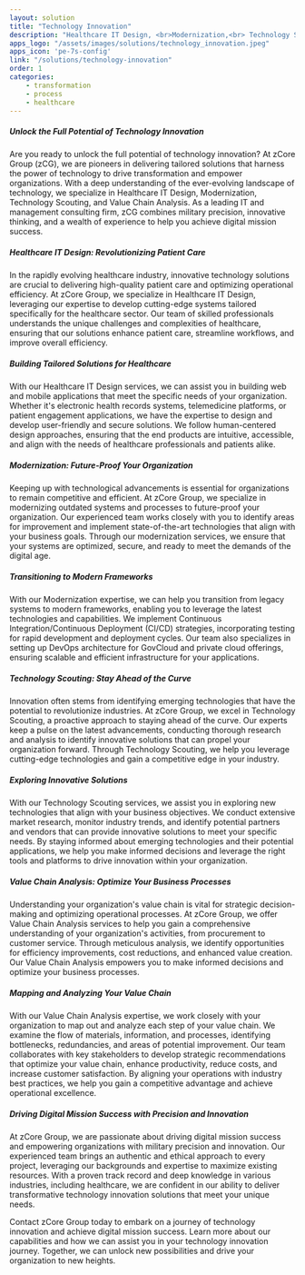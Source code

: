 ```yaml
---
layout: solution
title: "Technology Innovation"
description: "Healthcare IT Design, <br>Modernization,<br> Technology Scouting,<br>and Value Chain Analysis"
apps_logo: "/assets/images/solutions/technology_innovation.jpeg"
apps_icon: 'pe-7s-config'
link: "/solutions/technology-innovation"
order: 1
categories:
    - transformation
    - process
    - healthcare
---
```

>
##### Unlock the Full Potential of Technology Innovation
Are you ready to unlock the full potential of technology innovation? At zCore Group (zCG), we are pioneers in delivering tailored solutions that harness the power of technology to drive transformation and empower organizations. With a deep understanding of the ever-evolving landscape of technology, we specialize in Healthcare IT Design, Modernization, Technology Scouting, and Value Chain Analysis. As a leading IT and management consulting firm, zCG combines military precision, innovative thinking, and a wealth of experience to help you achieve digital mission success.

##### Healthcare IT Design: Revolutionizing Patient Care
In the rapidly evolving healthcare industry, innovative technology solutions are crucial to delivering high-quality patient care and optimizing operational efficiency. At zCore Group, we specialize in Healthcare IT Design, leveraging our expertise to develop cutting-edge systems tailored specifically for the healthcare sector. Our team of skilled professionals understands the unique challenges and complexities of healthcare, ensuring that our solutions enhance patient care, streamline workflows, and improve overall efficiency.

##### Building Tailored Solutions for Healthcare
With our Healthcare IT Design services, we can assist you in building web and mobile applications that meet the specific needs of your organization. Whether it's electronic health records systems, telemedicine platforms, or patient engagement applications, we have the expertise to design and develop user-friendly and secure solutions. We follow human-centered design approaches, ensuring that the end products are intuitive, accessible, and align with the needs of healthcare professionals and patients alike.

##### Modernization: Future-Proof Your Organization
Keeping up with technological advancements is essential for organizations to remain competitive and efficient. At zCore Group, we specialize in modernizing outdated systems and processes to future-proof your organization. Our experienced team works closely with you to identify areas for improvement and implement state-of-the-art technologies that align with your business goals. Through our modernization services, we ensure that your systems are optimized, secure, and ready to meet the demands of the digital age.

##### Transitioning to Modern Frameworks
With our Modernization expertise, we can help you transition from legacy systems to modern frameworks, enabling you to leverage the latest technologies and capabilities. We implement Continuous Integration/Continuous Deployment (CI/CD) strategies, incorporating testing for rapid development and deployment cycles. Our team also specializes in setting up DevOps architecture for GovCloud and private cloud offerings, ensuring scalable and efficient infrastructure for your applications.

##### Technology Scouting: Stay Ahead of the Curve
Innovation often stems from identifying emerging technologies that have the potential to revolutionize industries. At zCore Group, we excel in Technology Scouting, a proactive approach to staying ahead of the curve. Our experts keep a pulse on the latest advancements, conducting thorough research and analysis to identify innovative solutions that can propel your organization forward. Through Technology Scouting, we help you leverage cutting-edge technologies and gain a competitive edge in your industry.

##### Exploring Innovative Solutions
With our Technology Scouting services, we assist you in exploring new technologies that align with your business objectives. We conduct extensive market research, monitor industry trends, and identify potential partners and vendors that can provide innovative solutions to meet your specific needs. By staying informed about emerging technologies and their potential applications, we help you make informed decisions and leverage the right tools and platforms to drive innovation within your organization.

##### Value Chain Analysis: Optimize Your Business Processes
Understanding your organization's value chain is vital for strategic decision-making and optimizing operational processes. At zCore Group, we offer Value Chain Analysis services to help you gain a comprehensive understanding of your organization's activities, from procurement to customer service. Through meticulous analysis, we identify opportunities for efficiency improvements, cost reductions, and enhanced value creation. Our Value Chain Analysis empowers you to make informed decisions and optimize your business processes.

##### Mapping and Analyzing Your Value Chain
With our Value Chain Analysis expertise, we work closely with your organization to map out and analyze each step of your value chain. We examine the flow of materials, information, and processes, identifying bottlenecks, redundancies, and areas of potential improvement. Our team collaborates with key stakeholders to develop strategic recommendations that optimize your value chain, enhance productivity, reduce costs, and increase customer satisfaction. By aligning your operations with industry best practices, we help you gain a competitive advantage and achieve operational excellence.

##### Driving Digital Mission Success with Precision and Innovation
At zCore Group, we are passionate about driving digital mission success and empowering organizations with military precision and innovation. Our experienced team brings an authentic and ethical approach to every project, leveraging our backgrounds and expertise to maximize existing resources. With a proven track record and deep knowledge in various industries, including healthcare, we are confident in our ability to deliver transformative technology innovation solutions that meet your unique needs.

Contact zCore Group today to embark on a journey of technology innovation and achieve digital mission success. Learn more about our capabilities and how we can assist you in your technology innovation journey. Together, we can unlock new possibilities and drive your organization to new heights.
